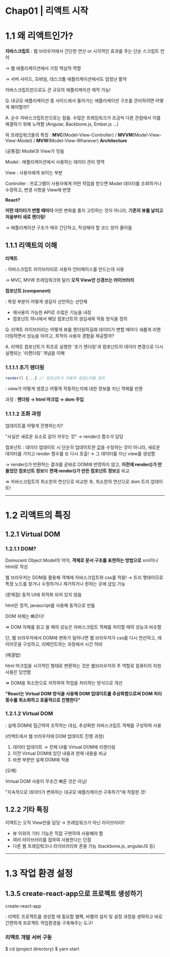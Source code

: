 # Chap01 | 리액트 시작

# 1.1 왜 리액트인가?

**자바스크립트** : 웹 브라우저에서 간단한 연산 or 시각적인 효과를 주는 단순 스크립트 언어 

→ 웹 애플리케이션에서 가장 핵심적 역할

→ 서버 사이드, 모바일, 데스크톱 애플리케이션에서도 엄청난 활약

자바스크립트만으로도 큰 규모의 애플리케이션 제작 가능!

Q. 대규모 애플리케이션 중 사이드에서 돌아가는 애플리케이션 구조를 관리하려면 어떻게 해야할까? 

A. 순수 자바스크립트만으로는 힘듦. 수많은 프레임워크가 조금씩 다른 관점에서 이를 해결하기 위해 노력함 (Angular, Backbone.js, Ember.js ...)

위 프레임워크들의 특징 : **MVC**(Model-View-Controller) / **MVVM**(Model-View-View-Model) / **MVW**(Model-View-Wharever) **Architecture**

(공통점) Model과 View가 잇음

Model : 애플리케이션에서 사용하는 데이터 관리 영역

View : 사용자에게 보이는 부분

Controller : 프로그램이 사용자에게 어떤 작업을 받으면 Model 데이터를 조회하거나 수정하고, 변경 사항을 View에 반영 

**React?**

**어떤 데이터가 변할 때마다** 어떤 변화를 줄지 고민하는 것이 아니라, **기존의 뷰를 날리고 처음부터 새로 렌더링!**

→ 애플리케이션 구조가 매우 간단하고, 작성해야 할 코드 양이 줄어듦

## 1.1.1 리액트의 이해

**리액트** 

: 자바스크립트 라이브러리로 사용자 인터페이스를 만드는데 사용

→ MVC, MVW 프레임워크와 달리 **오직 View만 신경쓰는 라이브러리**

**컴포넌트 (component)**

: 특정 부분이 어떻게 생길지 선언하는 선언체

- 재사용이 가능한 API로 수많은 기능을 내장
- 컴포넌트 하나에서 해당 컴포넌트의 생김새와 작동 방식을 정의

Q. 리액트 라이브러리는 어떻게 뷰를 렌더링하길래 데이터가 변할 때마다 새롭게 리렌더링하면서 성능을 아끼고, 최적의 사용자 경험을 제공할까? 

A. 리액트 컴포넌트가 최초로 실행한 '초기 렌더링'과 컴포넌트의 데이터 변경으로 다시 실행되는 '리렌더링' 개념을 이해

### 1.1.1.1 초기 렌더링

```jsx
render() {...} // 컴포넌트가 어떻게 생겼는지를 정의
```

: view가 어떻게 생겼고 어떻게 작동하는지에 대한 정보를 지닌 객체를 반환

과정 : **렌더링 → html 마크업 → dom 주입**

### 1.1.1.2 조화 과정

업데이트를 어떻게 진행하는지?

"사실은 새로운 요소로 갈아 끼우는 것" → render() 함수가 담당

컴포넌트 : 데이터 업데이트 시 단순히 업데이트한 값을 수정하는 것이 아니라, 새로운 데이터를 가지고 render 함수를 또 다시 호출! → 그 데이터를 지닌 view를 생성함

→ render()가 반환하는 결과를 곧바로 DOM에 반영하지 않고, **이전에 render()가 만들었던 컴포넌트 정보**와 **현재 render()가 만든 컴포넌트 정보**를 비교

⇒ 자바스크립트의 최소한의 연산으로 비교한 후, 최소한의 연산으로 dom 트리 업데이트!

---

# 1.2 리액트의 특징

## 1.2.1 Virtual DOM

### 1.2.1.1 DOM?

Domucent Object Model의 약어, **객체로 문서 구조를 표현하는 방법으로** xml이나 html로 작성

웹 브라우저는 DOM을 활용해 객체에 자바스크립트와 css를 적용! → 트리 형태이므로 특정 노드를 찾거나 수정하거나 제거하거나 원하는 곳에 삽입 가능

(문제점) 동적 UI에 최적화 되어 있지 않음

html은 정적, javascript를 사용해 동적으로 만듦

DOM 자체는 빠르다! 

⇒ DOM 자체를 읽고 쓸 때의 성능은 자바스크립트 객체를 처리할 때의 성능과 비슷함

단, 웹 브라우저에서 DOM에 변화가 일어나면 웹 브라우저가 css를 다시 연산하고, 레이아웃을 구성하고, 리페인트하는 과정에서 시간 허비

(해결법)

html 마크업을 시각적인 형태로 변환하는 것은 웹브라우저의 주 역할로 컴퓨터의 자원 사용은 당연함

⇒ DOM을 최소한으로 저작하여 작업을 처리하는 방식으로 개선

**"React는 Virtual DOM 방식을 사용해 DOM 업데이트를 추상화함으로써 DOM 처리 횟수를 최소화하고 효율적으로 진행한다"**

### 1.2.1.2 Virtual DOM

: 실제 DOM에 접근하여 조작하는 대심, 추상화한 자바스크립트 객체를 구성하여 사용

(리액트에서 웹 브라우저에 DOM 업데이트 진행 과정)

1. 데이터 업데이트 → 전체 UI를 Virtual DOM에 리렌더링
2. 이전 Virtual DOM에 있던 내용과 현재 내용을 비교
3. 바뀐 부분만 실제 DOM에 적용

(오해)

Virtual DOM 사용이 무조건 빠른 것은 아님!

"지속적으로 데이터가 변화하는 대규모 애플리케이션 구축하기"에 적절한 것!

## 1.2.2 기타 특징

리액트는 오직 View만을 담당 → 프레임워크가 아닌 라이브러리!!

- 뷰 이외의 기타 기능은 직접 구현하여 사용해야 함
- 여러 라이브러리를 접하여 사용한다는 단점
- 다른 웹 프레임워크나 라이브러리와 혼용 가능 (backbone.js, angularJS 등)

---

# 1.3 작업 환경 설정

## 1.3.5 create-react-app으로 프로젝트 생성하기

create-react-app 

: 리액트 프로젝트를 생성할 때 필요합 웹팩, 바벨의 설치 및 설정 과정을 생략하고 바로 간편하게 프로젝트 작업환경을 구축해주는 도구!

### 리액트 개발 서버 구동

$ cd (project directory)
$ yarn start